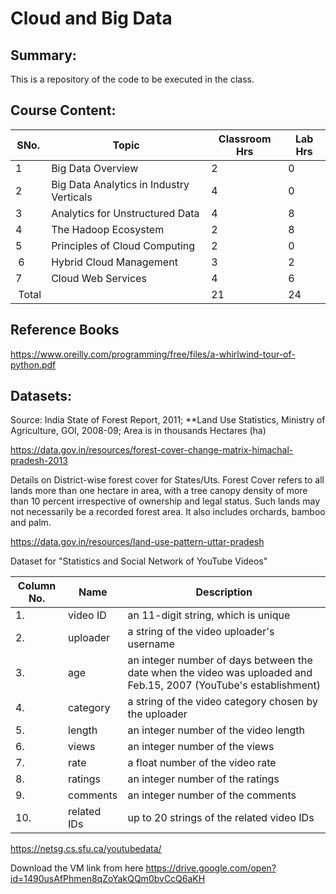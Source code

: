 # Cloud and Big Data

## Summary:
This is a repository of the code to be executed in the class.

## Course Content:

| SNo.          | Topic                                         | Classroom Hrs   | Lab Hrs       |
| ------------- | -------------                                 | -------------   | ------------- |
| 1             | Big Data Overview                             | 2               | 0             |
| 2             | Big Data Analytics in Industry Verticals      | 4               | 0             |
| 3             | Analytics for Unstructured Data               | 4               | 8             |
| 4             | The Hadoop Ecosystem                          | 2               | 8             |
| 5             | Principles of Cloud Computing                 | 2               | 0             |
| 6             | Hybrid Cloud Management                       | 3               | 2             |
| 7             | Cloud Web Services                            | 4               | 6             |
| Total   |                                               | 21              | 24        | 


## Reference Books
https://www.oreilly.com/programming/free/files/a-whirlwind-tour-of-python.pdf


## Datasets:
Source: India State of Forest Report, 2011; **Land Use Statistics, Ministry of Agriculture, GOI, 2008-09; Area is in thousands Hectares (ha)

https://data.gov.in/resources/forest-cover-change-matrix-himachal-pradesh-2013

Details on District-wise forest cover for States/Uts. Forest Cover refers to all lands more than one hectare in area, with a tree canopy density of more than 10 percent irrespective of ownership and legal status. Such lands may not necessarily be a recorded forest area. It also includes orchards, bamboo and palm.

https://data.gov.in/resources/land-use-pattern-uttar-pradesh


Dataset for "Statistics and Social Network of YouTube Videos"

| Column No.     | Name               | Description     |
| -------------  | -------------      | -------------   |
| 1.             |  video ID          | an 11-digit string, which is unique                |
| 2.             |  uploader          |     a string of the video uploader's username          |
| 3.             |  age               |   an integer number of days between the date when the video was uploaded and Feb.15, 2007 (YouTube's establishment)        |
| 4.             | category           |  a string of the video category chosen by the uploader        |
| 5.             | length             |  an integer number of the video length      |
| 6.             | views              |  an integer number of the views     |
| 7.             | rate               |  a float number of the video rate             |
| 8.             | ratings            |  an integer number of the ratings     |
| 9.             | comments           |  an integer number of the comments      |	
| 10.            | related IDs        |  up to 20 strings of the related video IDs             |

https://netsg.cs.sfu.ca/youtubedata/


Download the VM link from here https://drive.google.com/open?id=1490usAfPhmen8qZoYakQQm0bvCcQ6aKH
